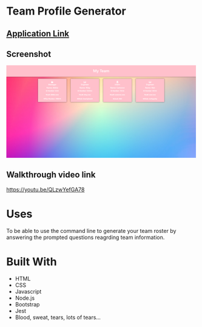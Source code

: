 # Team Profile Generator

## [Application Link](https://beachybeach.github.io/team-profile-generator/)

## Screenshot

<img width="500" src="./src/images/screenshot.png">

## Walkthrough video link

https://youtu.be/QLzwYefGA78

# Uses

To be able to use the command line to generate your team roster by answering the prompted questions reagrding team information.

# Built With

- HTML
- CSS
- Javascript
- Node.js
- Bootstrap
- Jest
- Blood, sweat, tears, lots of tears...
